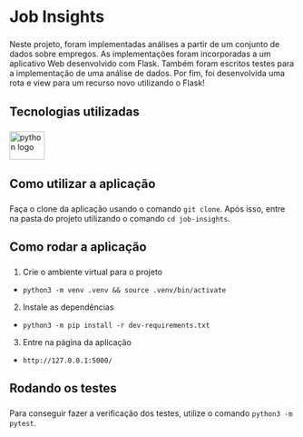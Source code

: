 <h1 align="left">Job Insights</h1>

###

<p align="left">Neste projeto, foram implementadas análises a partir de um conjunto de dados sobre empregos. As implementações foram incorporadas a um aplicativo Web desenvolvido com Flask. Também foram escritos testes para a implementação de uma análise de dados. Por fim, foi desenvolvida uma rota e view para um recurso novo utilizando o Flask!</p>

###

<h2 align="left">Tecnologias utilizadas</h2>

###

<div align="left">
  <img src="https://cdn.jsdelivr.net/gh/devicons/devicon/icons/python/python-original.svg" height="50" width="62" alt="python logo"  />
</div>

###

<h2 align="left">Como utilizar a aplicação</h2>

###

Faça o clone da aplicação usando o comando `git clone`. Após isso, entre na pasta do projeto utilizando o comando `cd job-insights`.

###

<h2 align="left">Como rodar a aplicação</h2>

###

1. Crie o ambiente virtual para o projeto
- `python3 -m venv .venv && source .venv/bin/activate`

2. Instale as dependências
- `python3 -m pip install -r dev-requirements.txt`

3. Entre na página da aplicação
- `http://127.0.0.1:5000/`

###

<h2 align="left">Rodando os testes</h2>

###

Para conseguir fazer a verificação dos testes, utilize o comando `python3 -m pytest`.
